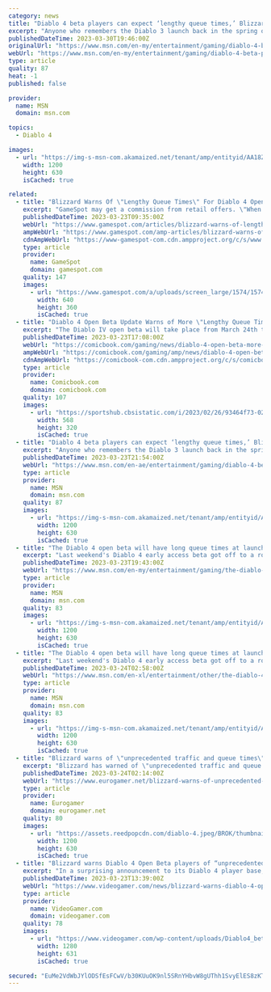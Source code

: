 ```yaml
---
category: news
title: "Diablo 4 beta players can expect ‘lengthy queue times,’ Blizzard says"
excerpt: "Anyone who remembers the Diablo 3 launch back in the spring of 2012 — or played last weekend’s early access beta for Diablo 4 — won’t be shocked to hear this, but Blizzard Entertainment is telling ..."
publishedDateTime: 2023-03-30T19:46:00Z
originalUrl: "https://www.msn.com/en-my/entertainment/gaming/diablo-4-beta-players-can-expect-lengthy-queue-times-blizzard-says/ar-AA18ZYUK"
webUrl: "https://www.msn.com/en-my/entertainment/gaming/diablo-4-beta-players-can-expect-lengthy-queue-times-blizzard-says/ar-AA18ZYUK"
type: article
quality: 87
heat: -1
published: false

provider:
  name: MSN
  domain: msn.com

topics:
  - Diablo 4

images:
  - url: "https://img-s-msn-com.akamaized.net/tenant/amp/entityid/AA18ZUrm.img?h=630&w=1200&m=6&q=60&o=t&l=f&f=jpg"
    width: 1200
    height: 630
    isCached: true

related:
  - title: "Blizzard Warns Of \"Lengthy Queue Times\" For Diablo 4 Open Beta"
    excerpt: "GameSpot may get a commission from retail offers. \"When we open the gates again this Friday to absolutely everyone, we are expecting a lot of people,\" the post reads in part. \"There will be lengthy ..."
    publishedDateTime: 2023-03-23T09:35:00Z
    webUrl: "https://www.gamespot.com/articles/blizzard-warns-of-lengthy-queue-times-for-diablo-4-open-beta/1100-6512648/"
    ampWebUrl: "https://www.gamespot.com/amp-articles/blizzard-warns-of-lengthy-queue-times-for-diablo-4-open-beta/1100-6512648/"
    cdnAmpWebUrl: "https://www-gamespot-com.cdn.ampproject.org/c/s/www.gamespot.com/amp-articles/blizzard-warns-of-lengthy-queue-times-for-diablo-4-open-beta/1100-6512648/"
    type: article
    provider:
      name: GameSpot
      domain: gamespot.com
    quality: 147
    images:
      - url: "https://www.gamespot.com/a/uploads/screen_large/1574/15746725/4072834-preview_diablo4_v2_site.jpg"
        width: 640
        height: 360
        isCached: true
  - title: "Diablo 4 Open Beta Update Warns of More \"Lengthy Queue Times\""
    excerpt: "The Diablo IV open beta will take place from March 24th through the 26th. The game's full release will take place on June 6th for PlayStation 4, PlayStation 5, Xbox One, Xbox Series X|S, and PC. Are ..."
    publishedDateTime: 2023-03-23T17:08:00Z
    webUrl: "https://comicbook.com/gaming/news/diablo-4-open-beta-more-lengthy-queue-times-blizzard-warning/"
    ampWebUrl: "https://comicbook.com/gaming/amp/news/diablo-4-open-beta-more-lengthy-queue-times-blizzard-warning/"
    cdnAmpWebUrl: "https://comicbook-com.cdn.ampproject.org/c/s/comicbook.com/gaming/amp/news/diablo-4-open-beta-more-lengthy-queue-times-blizzard-warning/"
    type: article
    provider:
      name: Comicbook.com
      domain: comicbook.com
    quality: 107
    images:
      - url: "https://sportshub.cbsistatic.com/i/2023/02/26/93464f73-02df-4c44-ad6d-5d551e79f6d7/new-games-out-this-month.png?width=568&height=320"
        width: 568
        height: 320
        isCached: true
  - title: "Diablo 4 beta players can expect ‘lengthy queue times,’ Blizzard says"
    excerpt: "Anyone who remembers the Diablo 3 launch back in the spring of 2012 — or played last weekend’s early access beta for Diablo 4 — won’t be shocked to hear this, but Blizzard Entertainment is telling ..."
    publishedDateTime: 2023-03-23T21:54:00Z
    webUrl: "https://www.msn.com/en-ae/entertainment/gaming/diablo-4-beta-players-can-expect-lengthy-queue-times-blizzard-says/ar-AA18ZYUK"
    type: article
    provider:
      name: MSN
      domain: msn.com
    quality: 87
    images:
      - url: "https://img-s-msn-com.akamaized.net/tenant/amp/entityid/AA18ZUrm.img?h=630&w=1200&m=6&q=60&o=t&l=f&f=jpg"
        width: 1200
        height: 630
        isCached: true
  - title: "The Diablo 4 open beta will have long queue times at launch too, Blizzard warns"
    excerpt: "Last weekend's Diablo 4 early access beta got off to a rough start. Servers were immediately slammed, which meant long waits for anyone trying to get in, and unstable connections for everyone who did."
    publishedDateTime: 2023-03-23T19:43:00Z
    webUrl: "https://www.msn.com/en-my/entertainment/gaming/the-diablo-4-open-beta-will-have-long-queue-times-at-launch-too-blizzard-warns/ar-AA190dMZ"
    type: article
    provider:
      name: MSN
      domain: msn.com
    quality: 83
    images:
      - url: "https://img-s-msn-com.akamaized.net/tenant/amp/entityid/AA19095l.img?h=630&w=1200&m=6&q=60&o=t&l=f&f=jpg&x=503&y=327"
        width: 1200
        height: 630
        isCached: true
  - title: "The Diablo 4 open beta will have long queue times at launch too, Blizzard warns"
    excerpt: "Last weekend's Diablo 4 early access beta got off to a rough start. Servers were immediately slammed, which meant long waits for anyone trying to get in, and unstable connections for everyone who did."
    publishedDateTime: 2023-03-24T02:58:00Z
    webUrl: "https://www.msn.com/en-xl/entertainment/other/the-diablo-4-open-beta-will-have-long-queue-times-at-launch-too-blizzard-warns/ar-AA190dMZ"
    type: article
    provider:
      name: MSN
      domain: msn.com
    quality: 83
    images:
      - url: "https://img-s-msn-com.akamaized.net/tenant/amp/entityid/AA19095l.img?h=630&w=1200&m=6&q=60&o=t&l=f&f=jpg&x=503&y=327"
        width: 1200
        height: 630
        isCached: true
  - title: "Blizzard warns of \"unprecedented traffic and queue times\" ahead of Diablo 4 open beta"
    excerpt: "Blizzard has warned of \"unprecedented traffic and queue times\" ahead of the Diablo 4 open beta, which kicks off this afternoon at 4pm. \"Best to set some expectations early but any issues this weekend ..."
    publishedDateTime: 2023-03-24T02:14:00Z
    webUrl: "https://www.eurogamer.net/blizzard-warns-of-unprecedented-traffic-and-queue-times-ahead-of-diablo-4-open-beta"
    type: article
    provider:
      name: Eurogamer
      domain: eurogamer.net
    quality: 80
    images:
      - url: "https://assets.reedpopcdn.com/diablo-4.jpeg/BROK/thumbnail/1200x630/diablo-4.jpeg"
        width: 1200
        height: 630
        isCached: true
  - title: "Blizzard warns Diablo 4 Open Beta players of “unprecedented” traffic and long queue times"
    excerpt: "In a surprising announcement to its Diablo 4 player base, Blizzard has now revealed that players participating in the Open Beta are set to experience “unprecedented” traffic and long queue times ..."
    publishedDateTime: 2023-03-23T13:39:00Z
    webUrl: "https://www.videogamer.com/news/blizzard-warns-diablo-4-open-beta-players-of-unprecedented-traffic-and-long-queue-times/"
    type: article
    provider:
      name: VideoGamer.com
      domain: videogamer.com
    quality: 78
    images:
      - url: "https://www.videogamer.com/wp-content/uploads/Diablo4_beta_systemspecs.jpg"
        width: 1280
        height: 631
        isCached: true

secured: "EuMe2VdWbJYlODSfEsFCwV/b30KUuOK9nl5SRnYHbvW8gUThh1SvyElES8zKTWKMnBSlQWlM4Y06zBgIyfHZVYBK//FEHlB5VagB3XAFs69XCnnZNiMeYH/qdJTgAdATkHjRk98u8ErIswisa4WFw1UDg2pLVN+GlCw4ijqxdDTi8hyaNH5yfc3SZGof96cClm+WlpGIXE6QWfGWYI+gUO+7uiT9Ief3eR5tpQ1s/XK96t2XjryWpTkY/PABu//hw2HVtrFcSl1UT3ryrtckz52yT+tsxiM97OC3fueqhY/KgVp+FfzSIDswmXyEbA4CWaCKRivR9vFjQXx7yb5FfKq7dLc6/s7V7VbZ/fJf38A=;0/fg/N4oHz/XcIOtV5LsdQ=="
---
```



